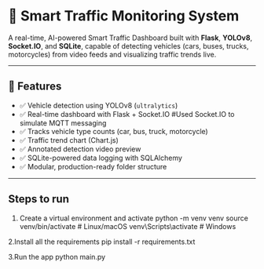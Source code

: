# 🚦 Smart Traffic Monitoring System

A real-time, AI-powered Smart Traffic Dashboard built with **Flask**, **YOLOv8**, **Socket.IO**, and **SQLite**, capable of detecting vehicles (cars, buses, trucks, motorcycles) from video feeds and visualizing traffic trends live.

---

## 🌟 Features

- ✅ Vehicle detection using YOLOv8 (`ultralytics`)
- ✅ Real-time dashboard with Flask + Socket.IO       #Used Socket.IO to simulate MQTT messaging 
- ✅ Tracks vehicle type counts (car, bus, truck, motorcycle)
- ✅ Traffic trend chart (Chart.js)
- ✅ Annotated detection video preview
- ✅ SQLite-powered data logging with SQLAlchemy
- ✅ Modular, production-ready folder structure

---

## Steps to run 
1. Create a virtual environment and activate
    python -m venv venv
    source venv/bin/activate       # Linux/macOS
    venv\Scripts\activate          # Windows

2.Install all the requirements
    pip install -r requirements.txt

3.Run the app
    python main.py



